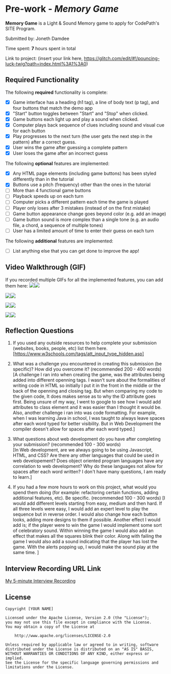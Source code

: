 # Pre-work - *Memory Game*

**Memory Game** is a Light & Sound Memory game to apply for CodePath's SITE Program. 

Submitted by: Joneth Damdee

Time spent: **7** hours spent in total

Link to project: (insert your link here, https://glitch.com/edit/#!/pouncing-luck-twig?path=index.html%3A1%3A0)

## Required Functionality

The following **required** functionality is complete:

* [x] Game interface has a heading (h1 tag), a line of body text (p tag), and four buttons that match the demo app
* [x] "Start" button toggles between "Start" and "Stop" when clicked. 
* [x] Game buttons each light up and play a sound when clicked. 
* [x] Computer plays back sequence of clues including sound and visual cue for each button
* [x] Play progresses to the next turn (the user gets the next step in the pattern) after a correct guess. 
* [x] User wins the game after guessing a complete pattern
* [x] User loses the game after an incorrect guess

The following **optional** features are implemented:

* [x] Any HTML page elements (including game buttons) has been styled differently than in the tutorial
* [x] Buttons use a pitch (frequency) other than the ones in the tutorial
* [ ] More than 4 functional game buttons
* [ ] Playback speeds up on each turn
* [ ] Computer picks a different pattern each time the game is played
* [ ] Player only loses after 3 mistakes (instead of on the first mistake)
* [ ] Game button appearance change goes beyond color (e.g. add an image)
* [ ] Game button sound is more complex than a single tone (e.g. an audio file, a chord, a sequence of multiple tones)
* [ ] User has a limited amount of time to enter their guess on each turn

The following **additional** features are implemented:

- [ ] List anything else that you can get done to improve the app!

## Video Walkthrough (GIF)

If you recorded multiple GIFs for all the implemented features, you can add them here:
![](gif1-link-here)![](https://i.imgur.com/IbcKLKg.gif)

![](gif2-link-here)![](https://i.imgur.com/fuM9x4D.gif)

![](gif3-link-here)![](https://i.imgur.com/WdY1LBl.gif)

![](gif4-link-here)![](https://i.imgur.com/olGsjsm.gif)


## Reflection Questions
1. If you used any outside resources to help complete your submission (websites, books, people, etc) list them here. 
[https://www.w3schools.com/tags/att_input_type_hidden.asp]

2. What was a challenge you encountered in creating this submission (be specific)? How did you overcome it? (recommended 200 - 400 words) 
[A challenge I ran into when creating the game, was the attributes being added into different openning tags. I wasn't sure about the formalities of writing code in HTML so initially I put it in the front in the middle or the back of the openning and closing tag. But when comparing my code to the given code, It does makes sense as to why the ID attribute goes first. Being unsure of my way, I went to google to see how I would add attributes to class element and it was easier than I thought it would be. Also, another challenge i ran into was code formatting. For example, when I was learning Java in school, I was taught to always leave spaces after each word typed for better visibility. But in Web Development the compiler doesn't allow for spaces after each word typed.]

3. What questions about web development do you have after completing your submission? (recommended 100 - 300 words)  
[In Web development, are we always going to be using Javascript, HTML, and CSS? Are there any other languages that could be used in web developement? Does object oriented program languages have any correlation to web development? Why do these languages not allow for spaces after each word written? I don't have many questions, I am ready to learn.]

4. If you had a few more hours to work on this project, what would you spend them doing (for example: refactoring certain functions, adding additional features, etc). Be specific. (recommended 100 - 300 words) 
[I would add different levels starting from easy, medium and then hard. If all three levels were easy, I would add an expert level to play the sequence but in reverse order. I would also change how each button looks, adding more designs to them if possible. Another effect I would add is; if the player were to win the game I would implement some sort of celebratory sound. Within winning the game I would also add an effect that makes all the squares blink their color. Along with failing the game I would also add a sound indicating that the player has lost the game. With the alerts popping up, I would make the sound play at the same time. ]



## Interview Recording URL Link

[My 5-minute Interview Recording](your-link-here)


## License

    Copyright [YOUR NAME]

    Licensed under the Apache License, Version 2.0 (the "License");
    you may not use this file except in compliance with the License.
    You may obtain a copy of the License at

        http://www.apache.org/licenses/LICENSE-2.0

    Unless required by applicable law or agreed to in writing, software
    distributed under the License is distributed on an "AS IS" BASIS,
    WITHOUT WARRANTIES OR CONDITIONS OF ANY KIND, either express or implied.
    See the License for the specific language governing permissions and
    limitations under the License.
